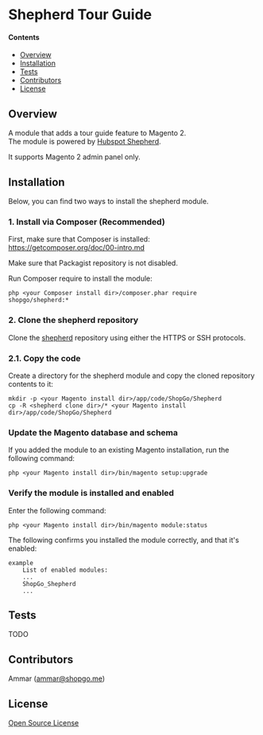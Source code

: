 Shepherd Tour Guide
===================


#### Contents
*   [Overview](#over)
*   [Installation](#install)
*   [Tests](#tests)
*   [Contributors](#contrib)
*   [License](#lic)


## <a name="over"></a>Overview

A module that adds a tour guide feature to Magento 2.  
The module is powered by [Hubspot Shepherd](https://github.com/shipshapecode/shepherd).

It supports Magento 2 admin panel only.

## <a name="install"></a>Installation

Below, you can find two ways to install the shepherd module.

### 1. Install via Composer (Recommended)
First, make sure that Composer is installed: https://getcomposer.org/doc/00-intro.md

Make sure that Packagist repository is not disabled.

Run Composer require to install the module:

    php <your Composer install dir>/composer.phar require shopgo/shepherd:*

### 2. Clone the shepherd repository
Clone the <a href="https://github.com/shopgo-magento2/shepherd" target="_blank">shepherd</a> repository using either the HTTPS or SSH protocols.

### 2.1. Copy the code
Create a directory for the shepherd module and copy the cloned repository contents to it:

    mkdir -p <your Magento install dir>/app/code/ShopGo/Shepherd
    cp -R <shepherd clone dir>/* <your Magento install dir>/app/code/ShopGo/Shepherd

### Update the Magento database and schema
If you added the module to an existing Magento installation, run the following command:

    php <your Magento install dir>/bin/magento setup:upgrade

### Verify the module is installed and enabled
Enter the following command:

    php <your Magento install dir>/bin/magento module:status

The following confirms you installed the module correctly, and that it's enabled:

    example
        List of enabled modules:
        ...
        ShopGo_Shepherd
        ...

## <a name="tests"></a>Tests

TODO

## <a name="contrib"></a>Contributors

Ammar (<ammar@shopgo.me>)

## <a name="lic"></a>License

[Open Source License](LICENSE.txt)

